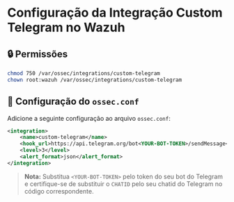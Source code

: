 
# Configuração da Integração Custom Telegram no Wazuh

## :lock: Permissões

```bash
chmod 750 /var/ossec/integrations/custom-telegram
chown root:wazuh /var/ossec/integrations/custom-telegram
```

## :page_facing_up: Configuração do `ossec.conf`

Adicione a seguinte configuração ao arquivo `ossec.conf`:

```xml
<integration>
    <name>custom-telegram</name>
    <hook_url>https://api.telegram.org/bot<YOUR-BOT-TOKEN>/sendMessage</hook_url>
    <level>3</level>
    <alert_format>json</alert_format>
</integration>
```

> **Nota:** Substitua `<YOUR-BOT-TOKEN>` pelo token do seu bot do Telegram e certifique-se de substituir o `CHATID` pelo seu chatid do Telegram no código correspondente.

